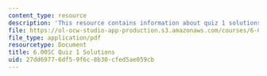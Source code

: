 ```yaml
---
content_type: resource
description: 'This resource contains information about quiz 1 solutions. '
file: https://ol-ocw-studio-app-production.s3.amazonaws.com/courses/6-00sc-introduction-to-computer-science-and-programming-spring-2011/27dd69776df59f6c8b30cfed5ae059cb_MIT6_00SCS11_q1_soln.pdf
file_type: application/pdf
resourcetype: Document
title: 6.00SC Quiz 1 Solutions
uid: 27dd6977-6df5-9f6c-8b30-cfed5ae059cb
---
```


